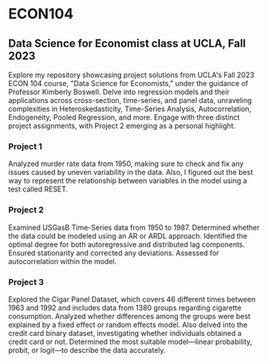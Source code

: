 # ECON104
## Data Science for Economist class at UCLA, Fall 2023
Explore my repository showcasing project solutions from UCLA's Fall 2023 ECON 104 course, "Data Science for Economists," under the guidance of Professor Kimberly Boswell. Delve into regression models and their applications across cross-section, time-series, and panel data, unraveling complexities in Heteroskedasticity, Time-Series Analysis, Autocorrelation, Endogeneity, Pooled Regression, and more. Engage with three distinct project assignments, with Project 2 emerging as a personal highlight.
### Project 1
Analyzed murder rate data from 1950, making sure to check and fix any issues caused by uneven variability in the data. Also, I figured out the best way to represent the relationship between variables in the model using a test called RESET.
### Project 2
Examined USGasB Time-Series data from 1950 to 1987. Determined whether the data could be modeled using an AR or ARDL approach. Identified the optimal degree for both autoregressive and distributed lag components. Ensured stationarity and corrected any deviations. Assessed for autocorrelation within the model.
### Project 3
Explored the Cigar Panel Dataset, which covers 46 different times between 1963 and 1992 and includes data from 1380 groups regarding cigarette consumption. Analyzed whether differences among the groups were best explained by a fixed effect or random effects model. Also delved into the credit card binary dataset, investigating whether individuals obtained a credit card or not. Determined the most suitable model—linear probability, probit, or logit—to describe the data accurately.
